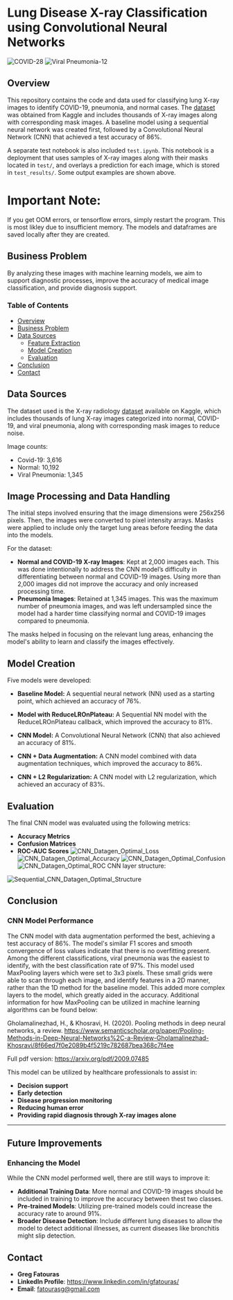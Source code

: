 # Lung Disease X-ray Classification using Convolutional Neural Networks
![COVID-28](https://github.com/user-attachments/assets/63ae7808-6d32-49b6-9bb9-ca552bea93da)
![Viral Pneumonia-12](https://github.com/user-attachments/assets/e6fd44d9-4239-4978-9dd4-e7c5c38e3a69)

## Overview

This repository contains the code and data used for classifying lung X-ray images to identify COVID-19, pneumonia, and normal cases. The [dataset](https://www.kaggle.com/datasets/tawsifurrahman/covid19-radiography-database) was obtained from Kaggle and includes thousands of X-ray images along with corresponding mask images. A baseline model using a sequential neural network was created first, followed by a Convolutional Neural Network (CNN) that achieved a test accuracy of 86%.

A separate test notebook is also included `test.ipynb`. This notebook is a deployment that uses samples of X-ray images along with their masks located in `test/`, and overlays a prediction for each image, which is stored in `test_results/`. Some output examples are shown above.
# Important Note:
If you get OOM errors, or tensorflow errors, simply restart the program. This is most likley due to insufficient memory. The models and dataframes are saved locally after they are created.

## Business Problem

By analyzing these images with machine learning models, we aim to support diagnostic processes, improve the accuracy of medical image classification, and provide diagnosis support.

### Table of Contents

- [Overview](#overview)
- [Business Problem](#business-problem)
- [Data Sources](#data-sources)
  - [Feature Extraction](#feature-extraction)
  - [Model Creation](#model-creation)
  - [Evaluation](#evaluation)
- [Conclusion](#conclusion)
- [Contact](#contact)

## Data Sources

The dataset used is the X-ray radiology [dataset](https://www.kaggle.com/datasets/tawsifurrahman/covid19-radiography-database) available on Kaggle, which includes thousands of lung X-ray images categorized into normal, COVID-19, and viral pneumonia, along with corresponding mask images to reduce noise.

Image counts:
- Covid-19: 3,616 
- Normal: 10,192
- Viral Pneumonia: 1,345

## **Image Processing and Data Handling**

The initial steps involved ensuring that the image dimensions were 256x256 pixels. Then, the images were converted to pixel intensity arrays. Masks were applied to include only the target lung areas before feeding the data into the models.

For the dataset:
- **Normal and COVID-19 X-ray Images**: Kept at 2,000 images each. This was done intentionally to address the CNN model’s difficulty in differentiating between normal and COVID-19 images. Using more than 2,000 images did not improve the accuracy and only increased processing time.
- **Pneumonia Images**: Retained at 1,345 images. This was the maximum number of pneumonia images, and was left undersampled since the model had a harder time classifying normal and COVID-19 images compared to pneumonia.

The masks helped in focusing on the relevant lung areas, enhancing the model's ability to learn and classify the images effectively.

## Model Creation

Five models were developed:

- **Baseline Model:** A sequential neural network (NN) used as a starting point, which achieved an accuracy of 76%.

- **Model with ReduceLROnPlateau:** A Sequential NN model with the ReduceLROnPlateau callback, which improved the accuracy to 81%.

- **CNN Model:** A Convolutional Neural Network (CNN) that also achieved an accuracy of 81%.

- **CNN + Data Augmentation:** A CNN model combined with data augmentation techniques, which improved the accuracy to 86%.

- **CNN + L2 Regularization:** A CNN model with L2 regularization, which achieved an accuracy of 83%.


## Evaluation

The final CNN model was evaluated using the following metrics:

- **Accuracy Metrics**
- **Confusion Matrices**
- **ROC-AUC Scores**
![CNN_Datagen_Optimal_Loss](https://github.com/user-attachments/assets/f5de1822-17dd-4dde-a868-0df58035b46e)
![CNN_Datagen_Optimal_Accuracy](https://github.com/user-attachments/assets/33b6dd3f-ec36-48b5-b40b-f875ed82990f)
![CNN_Datagen_Optimal_Confusion](https://github.com/user-attachments/assets/501db939-d61a-4704-a0b2-9cc3406486c3)
![CNN_Datagen_Optimal_ROC](https://github.com/user-attachments/assets/f74fe00d-c62d-49c0-af12-34243a80b3a4)
CNN layer structure:

![Sequential_CNN_Datagen_Optimal_Structure](https://github.com/user-attachments/assets/f736a020-4042-4009-beb7-fe796526e8e9)

## **Conclusion**

### **CNN Model Performance**

The CNN model with data augmentation performed the best, achieving a test accuracy of 86%. The model's similar F1 scores and smooth convergence of loss values indicate that there is no overfitting present. Among the different classifications, viral pneumonia was the easiest to identify, with the best classification rate of 97%. This model used MaxPooling layers which were set to 3x3 pixels. These small grids were able to scan through each image, and identify features in a 2D manner, rather than the 1D method for the baseline model. This added more complex layers to the model, which greatly aided in the accuracy. Additional information for how MaxPooling can be utilized in machine learning algorithms can be found below:

Gholamalinezhad, H., & Khosravi, H. (2020). Pooling methods in deep neural networks, a review. https://www.semanticscholar.org/paper/Pooling-Methods-in-Deep-Neural-Networks%2C-a-Review-Gholamalinezhad-Khosravi/8f66ed7f0e2089b4f5219c782687bea368c7f4ee

Full pdf version: https://arxiv.org/pdf/2009.07485

This model can be utilized by healthcare professionals to assist in:

- **Decision support**
- **Early detection**
- **Disease progression monitoring**
- **Reducing human error**
- **Providing rapid diagnosis through X-ray images alone**

---

## **Future Improvements**

### **Enhancing the Model**

While the CNN model performed well, there are still ways to improve it:

- **Additional Training Data**: More normal and COVID-19 images should be included in training to improve the accuracy between thest two classes.
- **Pre-trained Models**: Utilizing pre-trained models could increase the accuracy rate to around 91%.
- **Broader Disease Detection**: Include different lung diseases to allow the model to detect additional illnesses, as current diseases like bronchitis might slip detection.


## Contact

- **Greg Fatouras**
- **LinkedIn Profile**: https://www.linkedin.com/in/gfatouras/
- **Email**: fatourasg@gmail.com
